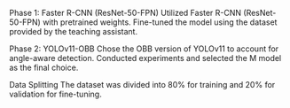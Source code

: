 Phase 1: Faster R-CNN (ResNet-50-FPN)
Utilized Faster R-CNN (ResNet-50-FPN) with pretrained weights.
Fine-tuned the model using the dataset provided by the teaching assistant.

Phase 2: YOLOv11-OBB
Chose the OBB version of YOLOv11 to account for angle-aware detection.
Conducted experiments and selected the M model as the final choice.

Data Splitting
The dataset was divided into 80% for training and 20% for validation for fine-tuning.
